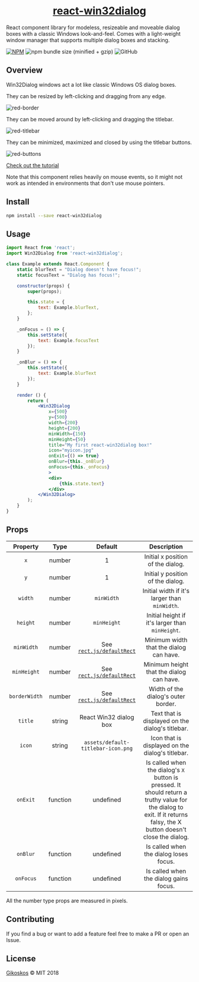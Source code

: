 <h1 align="center"><a href="https://gikoskos.github.io/react-win32dialog/">react-win32dialog</a></h1>

React component library for modeless, resizeable and moveable dialog boxes with a classic Windows look-and-feel. Comes with a light-weight window manager that supports multiple dialog boxes and stacking.

[![NPM](https://img.shields.io/npm/v/react-win32dialog.svg)](https://www.npmjs.com/package/react-win32dialog) ![npm bundle size (minified + gzip)](https://img.shields.io/bundlephobia/minzip/react-win32dialog.svg) ![GitHub](https://img.shields.io/github/license/mashape/apistatus.svg)

## Overview

Win32Dialog windows act a lot like classic Windows OS dialog boxes.

They can be resized by left-clicking and dragging from any edge.

![red-border](https://i.imgur.com/8eRyJWC.png)

They can be moved around by left-clicking and dragging the titlebar.

![red-titlebar](https://i.imgur.com/eCBPQGt.png)

They can be minimized, maximized and closed by using the titlebar buttons.

![red-buttons](https://i.imgur.com/wmQ5Z1t.png)

[Check out the tutorial](https://gikoskos.github.io/react-win32dialog/)

Note that this component relies heavily on mouse events, so it might not work as intended in environments that don't use mouse pointers.

## Install

```bash
npm install --save react-win32dialog
```


## Usage

```jsx
import React from 'react';
import Win32Dialog from 'react-win32dialog';

class Example extends React.Component {
    static blurText = "Dialog doesn't have focus!";
    static focusText = "Dialog has focus!";

    constructor(props) {
        super(props);

        this.state = {
            text: Example.blurText,
        };
    }

    _onFocus = () => {
        this.setState({
            text: Example.focusText
        });
    }

    _onBlur = () => {
        this.setState({
            text: Example.blurText
        });
    }

    render () {
        return (
            <Win32Dialog
                x={500}
                y={500}
                width={200}
                height={200}
                minWidth={150}
                minHeight={50}
                title="My first react-win32dialog box!"
                icon="myicon.jpg"
                onExit={() => true}
                onBlur={this._onBlur}
                onFocus={this._onFocus}
                >
                <div>
                    {this.state.text}
                </div>
            </Win32Dialog>
        );
    }
}
```

## Props

|   Property    |   Type   |                           Default                            |                         Description                          |
| :-----------: | :------: | :----------------------------------------------------------: | :----------------------------------------------------------: |
|      `x`      |  number  |                              1                               |              Initial x position of the dialog.               |
|      `y`      |  number  |                              1                               |              Initial y position of the dialog.               |
|    `width`    |  number  |                          `minWidth`                          |        Initial width if it's larger than `minWidth`.         |
|   `height`    |  number  |                         `minHeight`                          |       Initial height if it's larger than `minHeight`.        |
|  `minWidth`   |  number  | See [`rect.js/defaultRect`](https://github.com/Gikoskos/react-win32dialog/blob/master/src/rect.js#L9) |           Minimum width that the dialog can have.            |
|  `minHeight`  |  number  | See [`rect.js/defaultRect`](https://github.com/Gikoskos/react-win32dialog/blob/master/src/rect.js#L9) |           Minimum height that the dialog can have.           |
| `borderWidth` |  number  | See [`rect.js/defaultRect`](https://github.com/Gikoskos/react-win32dialog/blob/master/src/rect.js#L9) |             Width of the dialog's outer border.              |
|    `title`    |  string  |                    React Win32 dialog box                    |       Text that is displayed on the dialog's titlebar.       |
|    `icon`     |  string  |              `assets/default-titlebar-icon.png`              |       Icon that is displayed on the dialog's titlebar.       |
|   `onExit`    | function |                          undefined                           | Is called when the dialog's `X` button is pressed. It should return a truthy value for the dialog to exit. If it returns falsy, the X button doesn't close the dialog. |
|   `onBlur`    | function |                          undefined                           |            Is called when the dialog loses focus.            |
|   `onFocus`   | function |                          undefined                           |            Is called when the dialog gains focus.            |

All the number type props are measured in pixels.

## Contributing

If you find a bug or want to add a feature feel free to make a PR or open an Issue.

## License

 [Gikoskos](https://github.com/Gikoskos) © MIT 2018 
